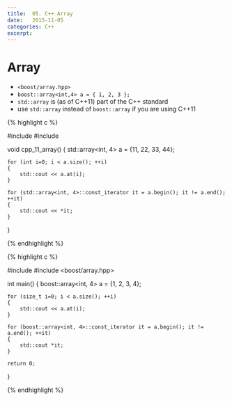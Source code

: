 ```yaml
---
title:  05. C++ Array
date:   2015-11-05
categories: C++ 
excerpt:
---
```


# Array
  * `<boost/array.hpp>`
  * `boost::array<int,4> a = { 1, 2, 3 };`
  * `std::array` is (as of C++11) part of the C++ standard
  * use `std::array` instead of `boost::array` if you are using C++11

{% highlight c %}

#include <iostream>
#include <array>

void cpp_11_array()
{
    std::array<int, 4> a = {11, 22, 33, 44};
    
    for (int i=0; i < a.size(); ++i)
    {
        std::cout << a.at(i);
    }
    
    for (std::array<int, 4>::const_iterator it = a.begin(); it != a.end(); ++it)
    {
        std::cout << *it;
    }
}

{% endhighlight %}


{% highlight c %}

#include <iostream>
#include <boost/array.hpp>

int main()
{
    boost::array<int, 4> a = {1, 2, 3, 4};

    for (size_t i=0; i < a.size(); ++i)
    {
        std::cout << a.at(i);
    }

    for (boost::array<int, 4>::const_iterator it = a.begin(); it != a.end(); ++it)
    {
        std::cout *it;
    }

    return 0;
}


{% endhighlight %}
